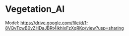 # Vegetation_AI
Model: https://drive.google.com/file/d/1-8VQvTcwB0vZHDaJBRt4lkhIxFzXqRKp/view?usp=sharing
